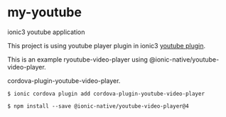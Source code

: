 # my-youtube
ionic3 youtube application

This project is using youtube player plugin in ionic3 [youtube plugin](https://ionicframework.com/docs/v3/native/youtube-video-player/).

This is an example ryoutube-video-player using @ionic-native/youtube-video-player.

cordova-plugin-youtube-video-player.

`$ ionic cordova plugin add cordova-plugin-youtube-video-player`

`$ npm install --save @ionic-native/youtube-video-player@4`
